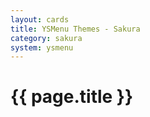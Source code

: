 ```yaml
---
layout: cards
title: YSMenu Themes - Sakura
category: sakura
system: ysmenu
---
```


# {{ page.title }}